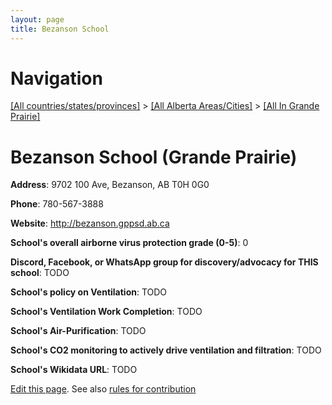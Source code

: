 ```yaml
---
layout: page
title: Bezanson School
---
```

# Navigation

[[All countries/states/provinces]](../../..) > [[All Alberta Areas/Cities]](../..) > [[All In Grande Prairie]](..)

# Bezanson School (Grande Prairie)

**Address**: 9702 100 Ave, Bezanson, AB T0H 0G0

**Phone**: 780-567-3888

**Website**: <http://bezanson.gppsd.ab.ca>

**School's overall airborne virus protection grade (0-5)**: 0

**Discord, Facebook, or WhatsApp group for discovery/advocacy for THIS school**: TODO

**School's policy on Ventilation**: TODO

**School's Ventilation Work Completion**: TODO

**School's Air-Purification**: TODO

**School's CO2 monitoring to actively drive ventilation and filtration**: TODO

**School's Wikidata URL**: TODO


[Edit this page](https://github.com/ventilate-schools/AB/edit/main/./Grande_Prairie/Bezanson_School.md). See also [rules for contribution](../../../contribution-rules/)